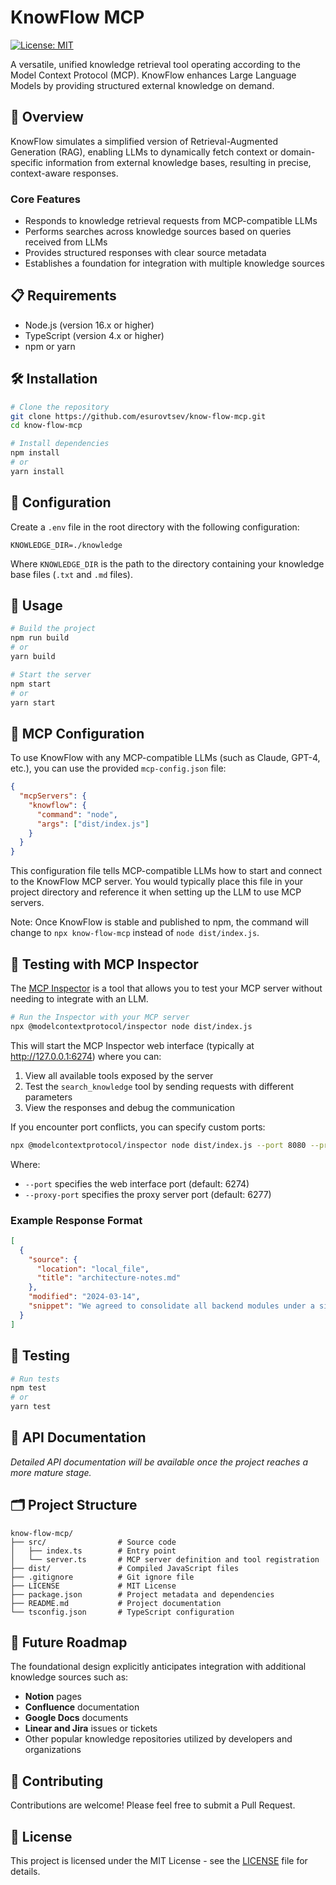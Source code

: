 # KnowFlow MCP

[![License: MIT](https://img.shields.io/badge/License-MIT-yellow.svg)](https://opensource.org/licenses/MIT)

A versatile, unified knowledge retrieval tool operating according to the Model Context Protocol (MCP). KnowFlow enhances Large Language Models by providing structured external knowledge on demand.

## 🚀 Overview

KnowFlow simulates a simplified version of Retrieval-Augmented Generation (RAG), enabling LLMs to dynamically fetch context or domain-specific information from external knowledge bases, resulting in precise, context-aware responses.

### Core Features

- Responds to knowledge retrieval requests from MCP-compatible LLMs
- Performs searches across knowledge sources based on queries received from LLMs
- Provides structured responses with clear source metadata
- Establishes a foundation for integration with multiple knowledge sources

## 📋 Requirements

- Node.js (version 16.x or higher)
- TypeScript (version 4.x or higher)
- npm or yarn

## 🛠️ Installation

```bash
# Clone the repository
git clone https://github.com/esurovtsev/know-flow-mcp.git
cd know-flow-mcp

# Install dependencies
npm install
# or
yarn install
```

## 🔧 Configuration

Create a `.env` file in the root directory with the following configuration:

```
KNOWLEDGE_DIR=./knowledge
```

Where `KNOWLEDGE_DIR` is the path to the directory containing your knowledge base files (`.txt` and `.md` files).

## 🚀 Usage

```bash
# Build the project
npm run build
# or
yarn build

# Start the server
npm start
# or
yarn start
```

## 🔗 MCP Configuration

To use KnowFlow with any MCP-compatible LLMs (such as Claude, GPT-4, etc.), you can use the provided `mcp-config.json` file:

```json
{
  "mcpServers": {
    "knowflow": {
      "command": "node",
      "args": ["dist/index.js"]
    }
  }
}
```

This configuration file tells MCP-compatible LLMs how to start and connect to the KnowFlow MCP server. You would typically place this file in your project directory and reference it when setting up the LLM to use MCP servers.

Note: Once KnowFlow is stable and published to npm, the command will change to `npx know-flow-mcp` instead of `node dist/index.js`.

## 🧪 Testing with MCP Inspector

The [MCP Inspector](https://github.com/modelcontextprotocol/inspector) is a tool that allows you to test your MCP server without needing to integrate with an LLM.

```bash
# Run the Inspector with your MCP server
npx @modelcontextprotocol/inspector node dist/index.js
```

This will start the MCP Inspector web interface (typically at http://127.0.0.1:6274) where you can:

1. View all available tools exposed by the server
2. Test the `search_knowledge` tool by sending requests with different parameters
3. View the responses and debug the communication

If you encounter port conflicts, you can specify custom ports:

```bash
npx @modelcontextprotocol/inspector node dist/index.js --port 8080 --proxy-port 8081
```

Where:
- `--port` specifies the web interface port (default: 6274)
- `--proxy-port` specifies the proxy server port (default: 6277)

### Example Response Format

```json
[
  {
    "source": {
      "location": "local_file",
      "title": "architecture-notes.md"
    },
    "modified": "2024-03-14",
    "snippet": "We agreed to consolidate all backend modules under a single monorepo using Nx."
  }
]
```

## 🧪 Testing

```bash
# Run tests
npm test
# or
yarn test
```

## 📝 API Documentation

*Detailed API documentation will be available once the project reaches a more mature stage.*

## 🗂️ Project Structure

```
know-flow-mcp/
├── src/                # Source code
│   ├── index.ts        # Entry point
│   └── server.ts       # MCP server definition and tool registration
├── dist/               # Compiled JavaScript files
├── .gitignore          # Git ignore file
├── LICENSE             # MIT License
├── package.json        # Project metadata and dependencies
├── README.md           # Project documentation
└── tsconfig.json       # TypeScript configuration
```

## 🔮 Future Roadmap

The foundational design explicitly anticipates integration with additional knowledge sources such as:

- **Notion** pages
- **Confluence** documentation
- **Google Docs** documents
- **Linear and Jira** issues or tickets
- Other popular knowledge repositories utilized by developers and organizations

## 🤝 Contributing

Contributions are welcome! Please feel free to submit a Pull Request.

## 📄 License

This project is licensed under the MIT License - see the [LICENSE](LICENSE) file for details.